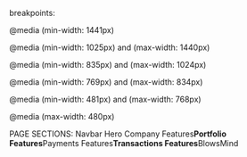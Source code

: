 breakpoints:

@media (min-width: 1441px)

@media (min-width: 1025px) and (max-width: 1440px)

@media (min-width: 835px) and (max-width: 1024px)

@media (min-width: 769px) and (max-width: 834px)

@media (min-width: 481px) and (max-width: 768px)

@media (max-width: 480px)

PAGE SECTIONS:
Navbar
Hero
Company
Features**Portfolio
Features**Payments
Features**Transactions
Features**BlowsMind
